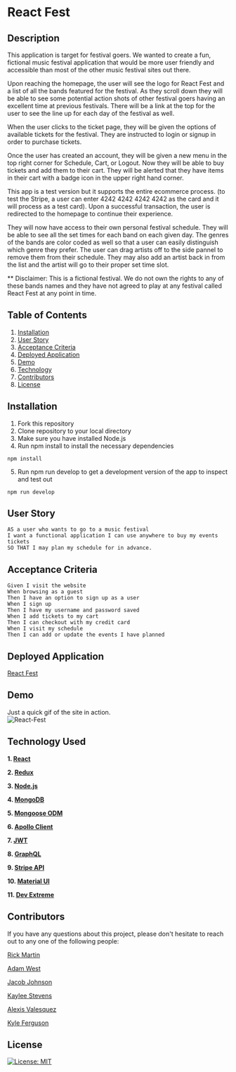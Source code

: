 # React Fest

## Description

This application is target for festival goers. We wanted to create a fun, fictional music festival application that would be more user friendly and accessible than most of the other music festival sites out there.

Upon reaching the homepage, the user will see the logo for React Fest and a list of all the bands featured for the festival. As they scroll down they will be able to see some potential action shots of other festival goers having an excellent time at previous festivals. There will be a link at the top for the user to see the line up for each day of the festival as well. 

When the user clicks to the ticket page, they will be given the options of available tickets for the festival. They are instructed to login or signup in order to purchase tickets.

Once the user has created an account, they will be given a new menu in the top right corner for Schedule, Cart, or Logout. Now they will be able to buy tickets and add them to their cart. They will be alerted that they have items in their cart with a badge icon in the upper right hand corner. 

This app is a test version but it supports the entire ecommerce process. (to test the Stripe, a user can enter 4242 4242 4242 4242 as the card and it will process as a test card). Upon a successful transaction, the user is redirected to the homepage to continue their experience.

They will now have access to their own personal festival schedule. They will be able to see all the set times for each band on each given day. The genres of the bands are color coded as well so that a user can easily distinguish which genre they prefer. The user can drag artists off to the side pannel to remove them from their schedule. They may also add an artist back in from the list and the artist will go to their proper set time slot. 

** Disclaimer: This is a fictional festival. We do not own the rights to any of these bands names and they have not agreed to play at any festival called React Fest at any point in time. 

## Table of Contents
  1. [Installation](##installation)
  2. [User Story](#user-story)
  3. [Acceptance Criteria](#acceptance-criteria)
  4. [Deployed Application](#deployed-application)
  5. [Demo](#demo)
  6. [Technology](#technology)
  7. [Contributors](#contributors)
  8. [License](#license)

## Installation
  1. Fork this repository
  2. Clone repository to your local directory
  3. Make sure you have installed Node.js 
  4. Run npm install to install the necessary dependencies
  ```
  npm install
  ```
  5. Run npm run develop to get a development version of the app to inspect and test out
  ```
  npm run develop
  ```

## User Story
```
AS a user who wants to go to a music festival
I want a functional application I can use anywhere to buy my events tickets
SO THAT I may plan my schedule for in advance. 
```

## Acceptance Criteria
```
Given I visit the website
When browsing as a guest
Then I have an option to sign up as a user
When I sign up 
Then I have my username and password saved
When I add tickets to my cart
Then I can checkout with my credit card
When I visit my schedule
Then I can add or update the events I have planned
```

## Deployed Application
[React Fest](https://react-fest.herokuapp.com/)

## Demo 

Just a quick gif of the site in action. 
<br>
![React-Fest](https://media.giphy.com/media/GdQrYcgTS23AQykMBL/giphy-downsized-large.gif)

## Technology Used
**1. [React](https://reactjs.org/)**

**2. [Redux](https://redux.js.org/)**

**3. [Node.js](https://nodejs.org/en/)**

**4. [MongoDB](https://www.mongodb.com)**

**5. [Mongoose ODM](https://mongoosejs.com/)**

**6. [Apollo Client](https://www.apollographql.com/docs/react/)**

**7. [JWT](https://jwt.io/)**

**8. [GraphQL](https://graphql.org/)**

**9. [Stripe API](https://stripe.com/docs/api)**

**10. [Material UI](https://mui.com/)**

**11. [Dev Extreme](https://js.devexpress.com/)**


## Contributors

If you have any questions about this project, please don't hesitate to reach out to any one of the following people: 

[Rick Martin](https://github.com/rmartin1985)

[Adam West](https://github.com/Adamwest023)

[Jacob Johnson](https://github.com/jljohnson1454)

[Kaylee Stevens](https://github.com/kayldubs)

[Alexis Valesquez]()

[Kyle Ferguson](https://github.com/kferguson52)

## License
[![License: MIT](https://img.shields.io/badge/License-MIT-yellow.svg)](https://opensource.org/licenses/MIT)
